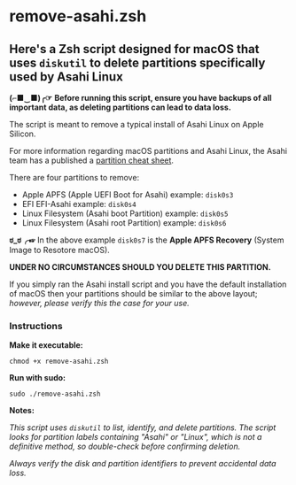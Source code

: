 # remove-asahi.zsh

## Here's a Zsh script designed for macOS that uses `diskutil` to delete partitions specifically used by Asahi Linux

**(⌐■‿■)╭☞** **Before running this script, ensure you have backups of all important data, as deleting partitions can lead to data loss.**

The script is meant to remove a typical install of Asahi Linux on Apple Silicon.

For more information regarding macOS partitions and Asahi Linux, the Asahi team has a published a [partition cheat sheet](https://github.com/AsahiLinux/docs/wiki/Partitioning-cheatsheet).

There are four partitions to remove:

- Apple APFS (Apple UEFI Boot for Asahi) example: `disk0s3`
- EFI EFI-Asahi example: `disk0s4`
- Linux Filesystem (Asahi boot Partition) example: `disk0s5`
- Linux Filesystem (Asahi root Partition) example: `disk0s6`

**ಠ_ಠ╭☞** In the above example `disk0s7` is the **Apple APFS Recovery** (System Image to Resotore macOS).

**UNDER NO CIRCUMSTANCES SHOULD YOU DELETE THIS PARTITION.**

If you simply ran the Asahi install script and you have the default installation of macOS then your partitions should be similar to the above layout; *however, please verify this the case for your use.*

### Instructions

**Make it executable:**

`chmod +x remove-asahi.zsh`

**Run with sudo:**

`sudo ./remove-asahi.zsh`

**Notes:**

*This script uses `diskutil` to list, identify, and delete partitions. The script looks for partition labels containing "Asahi" or "Linux", which is not a definitive method, so double-check before confirming deletion.*

*Always verify the disk and partition identifiers to prevent accidental data loss.*
